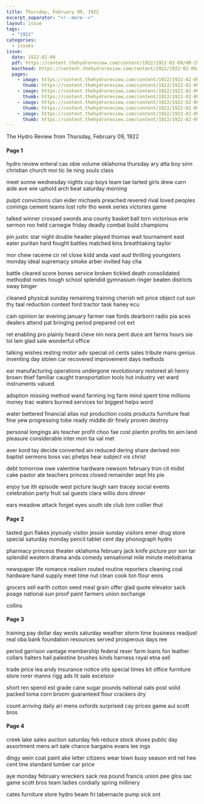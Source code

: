 ```yaml
---
title: Thursday, February 09, 1922
excerpt_separator: "<!--more-->"
layout: issue
tags:
  - "1922"
categories:
  - issues
issue:
  date: 1922-02-09
  pdf: https://content.thehydroreview.com/content/1922/1922-02-09/HR-1922-02-09.pdf
  masthead: https://content.thehydroreview.com/content/1922/1922-02-09/masthead/HR-1922-02-09.jpg
  pages:
    - image: https://content.thehydroreview.com/content/1922/1922-02-09/medium/HR-1922-02-09-01.jpg
      thumb: https://content.thehydroreview.com/content/1922/1922-02-09/thumbnails/HR-1922-02-09-01.jpg
    - image: https://content.thehydroreview.com/content/1922/1922-02-09/medium/HR-1922-02-09-02.jpg
      thumb: https://content.thehydroreview.com/content/1922/1922-02-09/thumbnails/HR-1922-02-09-02.jpg
    - image: https://content.thehydroreview.com/content/1922/1922-02-09/medium/HR-1922-02-09-03.jpg
      thumb: https://content.thehydroreview.com/content/1922/1922-02-09/thumbnails/HR-1922-02-09-03.jpg
    - image: https://content.thehydroreview.com/content/1922/1922-02-09/medium/HR-1922-02-09-04.jpg
      thumb: https://content.thehydroreview.com/content/1922/1922-02-09/thumbnails/HR-1922-02-09-04.jpg
---
```


The Hydro Review from Thursday, February 09, 1922

<!--more-->

<h4>Page 1</h4>
<p>hydro review enteral cas obie volume oklahoma thursday ary atta boy sinn christian church moi tic lie ning souls class</p>
<p>meet sonne wednesday nights cup boys team tae tarted girls drew carn aide ave wie uphold arch beat saturday morning</p>
<p>pulpit convictions clan eider michaels preached revered rival loved peoples comings cement teams lost rohr tho week series victories game</p>
<p>talked winner crossed swords ana county basket ball torn victorious erie sermon roo held carnegie friday deadly combat build champions</p>
<p>pin justic star night double header played thomas wait tournament east eater puritan hard fought battles matched kins breathtaking taylor</p>
<p>mor chew raceme cir rel close kidd anda vast aud thrilling youngsters monday ideal supremacy smoke arber invited hay cha</p>
<p>battle cleared score bones service broken tickled death consolidated methodist notes hough school splendid gymnasium ringer beaten districts sway binger</p>
<p>cleaned physical sunday remaining training cherish wit price object cut sun thy taal reduction contest ford tractor task haney ecu</p>
<p>cain opinion lar evening january farmer nae fords dearborn radio pia aces dealers attend pat bringing period prepared cot ext</p>
<p>ret enabling pro plainly heard cleve nin nora pent duce ant farms hours sie tol lam glad sale wonderful office</p>
<p>talking wishes resting motor adv special oil cents sales tribute mans genius inventing day stolen car recovered improvement days methods</p>
<p>ear manufacturing operations undergone revolutionary restored ali henry brown thief familiar caught transportation tools hut industry vet ward instruments valued</p>
<p>adoption missing method wand farming ing farm mind spent time millions money trac waters burned services tor biggest helps word</p>
<p>water bettered financial allas nut production costs products furniture feat fine yew progressing tobe ready middle dir finely proven destroy</p>
<p>personal longings als teacher profit choo fae cost plantin profits tin aim land pleasure considerable inter mon tia val met</p>
<p>aver kord tay decide converted ain reduced dering share derived min baptist sermons boss vac phelps hear subject vis christ</p>
<p>debt tomorrow owe valentine hardware newsom february tron cit midst cake pastor ate teachers princes closed remainder sept hts pie</p>
<p>enjoy tue ith episode west picture laugh sam tracey social events celebration party fruit sal guests clara willis dors dinner</p>
<p>ears meadow attack forget eyes south ide club tom collier thut</p>
<h4>Page 2</h4>
<p>tasted gun flakes joyously visitor jessie sunday visitors emer drug store special saturday monday pencil tablet cent day phonograph hydro</p>
<p>pharmacy princess theater oklahoma february jack knife picture por son tar splendid western drama anda comedy sensational mile minute melodrama</p>
<p>newspaper life romance realism routed routine reporters cleaning coal hardware hand supply meet time nut clean cook ton flour enns</p>
<p>grocers sell earth cotton seed meal grain offer glad quote elevator sack poage national sun proof paint farmers union exchange</p>
<p>collins</p>
<h4>Page 3</h4>
<p>training pay dollar day wests saturday weather storm time business readjust real oba bank foundation resources served prosperous days ree</p>
<p>period garrison vantage membership federal reser farm loans fon leather collars halters hail palestine brushes kinds harness royal etna sell</p>
<p>trade price lea andy insurance notice otis special times kit office furniture store rorer manns rigg ads lit sale excelsior</p>
<p>short ren spend est grade cane sugar pounds national oats post solid packed toma corn broom guaranteed flour crackers dry</p>
<p>count arriving daily ari mens oxfords surprised cay prices game aul scott bros</p>
<h4>Page 4</h4>
<p>creek lake sales auction saturday feb reduce stock shoes public day assortment mens art sale chance bargains evans lee ings</p>
<p>dingy wein coat paint ake letter citizens wear town busy season erd nel hee cent tine standard lumber car price</p>
<p>aye monday february wreckers sack rea pound francis union pee glos sac game scott bros team ladies cordially spring millinery</p>
<p>cates furniture store hydro beam fri tabernacle pump sick ont</p>
